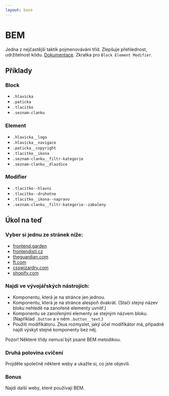 ```yaml
---
layout: base
---
```


# BEM

Jedna z nejčastější taktik pojmenovávání tříd. Zlepšuje přehlednost, udržitelnost kódu. [Dokumentace](http://getbem.com/). Zkratka pro `Block Element Modifier`.

## Příklady

### Block

- `.hlavicka`
- `.paticka`
- `.tlacitko`
- `.seznam-clanku`

### Element

- `.hlavicka__logo`
- `.hlavicka__navigace`
- `.paticka__copyright`
- `.tlacitko__ikona`
- `.seznam-clanku__filtr-kategorie`
- `.seznam-clanku__dlazdice`

### Modifier

- `.tlacitko--hlavni`
- `.tlacitko--druhotne`
- `.tlacitko__ikona--napravo`
- `.seznam-clanku__filtr-kategorie--zabaleny`

## Úkol na teď

### Vyber si jednu ze stránek níže:

- [frontend.garden](https://frontend.garden/)
- [frontendisti.cz](https://frontendisti.cz/)
- [theguardian.com](https://www.theguardian.com/)
- [ft.com](https://www.ft.com/)
- [csswizardry.com](https://csswizardry.com/)
- [shopify.com](https://www.shopify.com/)

### Najdi ve vývojářských nástrojích:

- Komponentu, která je na stránce jen jednou.
- Komponentu, která je na stránce alespoň dvakrát. (Stačí stejný název bloku nehledě na zanořené elementy uvnitř.)
- Komponentu se zanořenými elementy se stejným názvem bloku. (Například `.button` a v něm `.button__text`.)
- Použití modifikátoru. Zkus rozmyslet, jaký účel modifikátor má, případně najdi výskyt stejné komponenty bez něj.

Pozor! Některé třídy nemusí být psané BEM metodikou.

### Druhá polovina cvičení

Projděte společně některé weby a ukažte si, co jste objevili.

### Bonus

Najdi další weby, které používají BEM.
